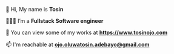 👋 Hi, My name is **Tosin** 
  
👨🏿‍💻 I’m a **Fullstack Software engineer**  
  
👀 You can view some of my works at **https://www.tosinojo.com**  
  
📫 I'm reachable at **ojo.oluwatosin.adebayo@gmail.com**  

<!---
Tosin-Ojo/Tosin-Ojo is a ✨ special ✨ repository because its `README.md` (this file) appears on your GitHub profile.
You can click the Preview link to take a look at your changes.
--->
